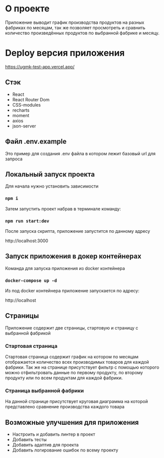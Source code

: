 # О проекте

Приложение выводит график производства продуктов на разных фабриках по месяцам, 
так же позволяет просмотреть и сравнить количество произведённых продуктов 
по выбранной фабрике и месяцу.

# Deploy версия приложения

https://ugmk-test-app.vercel.app/

## Стэк

* React
* React Router Dom
* CSS-modules
* recharts
* moment
* axios
* json-server

## Файл .env.example

Это пример для создания .env файла в котором лежит базовый url для запроса

## Локальный запуск проекта

Для начала нужно установить зависимости

### `npm i`

Затем запустить проект набрав в терминале команду:

### `npm run start:dev`

После запуска скрипта, приложение запустится по данному адресу

http://localhost:3000


## Запуск приложения в докер контейнерах

Команда для запуска приложения из docker контейнера

### `docker-compose up -d`

Из под docker контейнера приложение запускается по адресу:

http://localhost

## Страницы

Приложение содержит две страницы, стартовую и страницу с выбранной фабрикой

### Стартовая страница

Стартовая страница содержит график на котором по месяцам отображается
количество всех производимых товаров для каждой фабрики. Так же на странице
присутствует фильтр с помощью которого можно отфильтровать данные по первому продукту,
по второму продукту или по всем продуктам для каждой фабрики.

### Страница выбранной фабрики

На данной странице присутствует круговая диаграмма на которой представлено сравнение 
производства каждого товара

## Возможные улучшения для приложения

* Настроить и добавить линтер в проект
* Добавить тесты
* Добавить адаптив для проекта
* Добавить логирование ошибок по всему проекту
